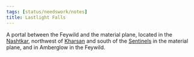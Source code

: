 ```yaml
---
tags: [status/needswork/notes]
title: Lastlight Falls
---
```


A portal between the Feywild and the material plane, located in the [Nashtkar](<../../../../gazetteer/greater-dunmar/dunmari-basin/nashtkar.md>), northwest of [Kharsan](<../../../../gazetteer/greater-dunmar/dunmari-basin/kharsan.md>) and south of the [Sentinels](<../../../../gazetteer/sentinel-range/sentinel-range.md>) in the material plane, and in Amberglow in the Feywild. 
